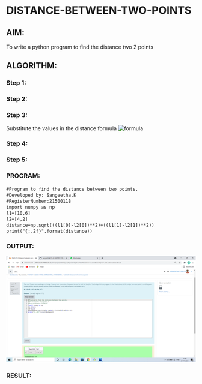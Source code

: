 # DISTANCE-BETWEEN-TWO-POINTS

## AIM:
To write a python program to find the distance two 2 points
## ALGORITHM:
### Step 1: 
### Step 2: 
### Step 3: 
Substitute the values in the distance formula  ![formula](/formula.jpg)
### Step 4: 
### Step 5: 
### PROGRAM:
 ```
#Program to find the distance between two points.
#Developed by: Sangeetha.K
#RegisterNumber:21500118
import numpy as np
l1=[10,6]
l2=[4,2]
distance=np.sqrt(((l1[0]-l2[0])**2)+((l1[1]-l2[1])**2)) 
print("{:.2f}".format(distance))
```
### OUTPUT:
![output](./OUTPUT.png)

### RESULT:
